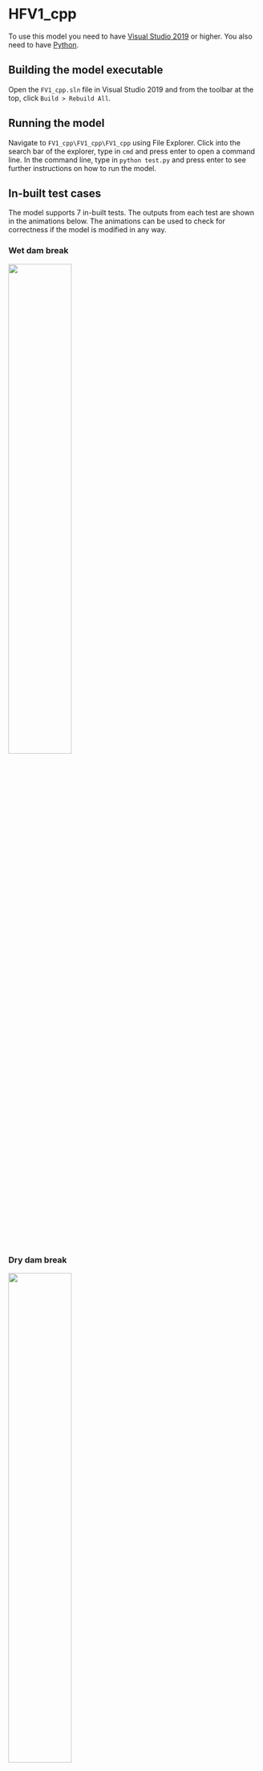 # HFV1_cpp

To use this model you need to have [Visual Studio 2019](https://visualstudio.microsoft.com/downloads/) or higher. You also need to have [Python](https://www.python.org/downloads/).

## Building the model executable

Open the `FV1_cpp.sln` file in Visual Studio 2019 and from the toolbar at the top, click `Build > Rebuild All`.

## Running the model

Navigate to `FV1_cpp\FV1_cpp\FV1_cpp` using File Explorer. Click into the search bar of the explorer, type in `cmd` and press enter to open a command line. In the command line, type in `python test.py` and press enter to see further instructions on how to run the model.

## In-built test cases

The model supports 7 in-built tests. The outputs from each test are shown in the animations below. The animations can be used to check for correctness if the model is modified in any way. 

### Wet dam break

<img src="HFV1_cpp/wet-dam-break-eta.gif" width="50%" height="50%">

### Dry dam break

<img src="HFV1_cpp/dry-dam-break-eta.gif" width="50%" height="50%">

### Dry dam break with friction

<img src="HFV1_cpp/dry-dam-break-fric-eta.gif" width="50%" height="50%">

### Wet c-property

<img src="HFV1_cpp/wet-c-prop-q.gif" width="50%" height="50%">

### Wet/dry c-property

<img src="HFV1_cpp/wet-dry-c-prop-q.gif" width="50%" height="50%">

### Building overtopping

<img src="HFV1_cpp/building-overtopping-eta.gif" width="50%" height="50%">
